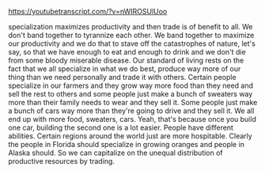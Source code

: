 https://youtubetranscript.com/?v=nWIROSUlUoo

 specialization maximizes productivity and then trade is of benefit to all. We don't band together to tyrannize each other. We band together to maximize our productivity and we do that to stave off the catastrophes of nature, let's say, so that we have enough to eat and enough to drink and we don't die from some bloody miserable disease. Our standard of living rests on the fact that we all specialize in what we do best, produce way more of our thing than we need personally and trade it with others. Certain people specialize in our farmers and they grow way more food than they need and sell the rest to others and some people just make a bunch of sweaters way more than their family needs to wear and they sell it. Some people just make a bunch of cars way more than they're going to drive and they sell it. We all end up with more food, sweaters, cars. Yeah, that's because once you build one car, building the second one is a lot easier. People have different abilities. Certain regions around the world just are more hospitable. Clearly the people in Florida should specialize in growing oranges and people in Alaska should. So we can capitalize on the unequal distribution of productive resources by trading.